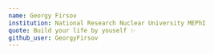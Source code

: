 ```yaml
---
name: Georgy Firsov
institution: National Research Nuclear University MEPhI
quote: Build your life by youself ✨
github_user: GeorgyFirsov
---
```

